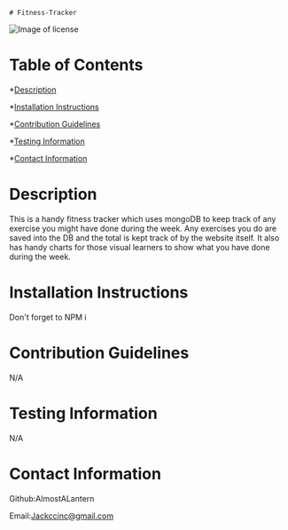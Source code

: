     # Fitness-Tracker
    
![Image of license](https://img.shields.io/badge/License-MIT-blue)
  # Table of Contents
  *[Description](#description)
  
  *[Installation Instructions](#installationinstructions)
  
  *[Contribution Guidelines](#contributionguidelines)
  
  *[Testing Information](#testinginformation)
  
  *[Contact Information](#contactinformation)


  # Description 
  This is a handy fitness tracker which uses mongoDB to keep track of any exercise you might have done 
  during the week. Any exercises you do are saved into the DB and the total is kept track of by the website itself. It also has handy charts for those visual learners to show what you have done during the week. 

  # Installation Instructions
  Don't forget to NPM i 

  # Contribution Guidelines
  N/A

  # Testing Information
  N/A

  # Contact Information
  Github:AlmostALantern
 
  Email:Jackccinc@gmail.com